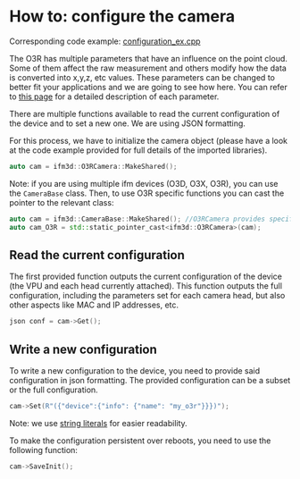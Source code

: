 # How to: configure the camera

Corresponding code example: [configuration_ex.cpp](configuration_ex.cpp)

The O3R has multiple parameters that have an influence on the point cloud. Some of them affect the raw measurement and others modify how the data is converted into x,y,z, etc values. These parameters can be changed to better fit your applications and we are going to see how here. You can refer to [this page](INSERT-LINK) for a detailed description of each parameter.

There are multiple functions available to read the current configuration of the device and to set a new one. We are using JSON formatting.

For this process, we have to initialize the camera object (please have a look at the code example provided for full details of the imported libraries).

```cpp
auto cam = ifm3d::O3RCamera::MakeShared();
```

Note: if you are using multiple ifm devices (O3D, O3X, O3R), you can use the `CameraBase` class. Then, to use O3R specific functions you can cast the pointer to the relevant class:
```cpp
auto cam = ifm3d::CameraBase::MakeShared(); //O3RCamera provides specific functions for O3R.
auto cam_O3R = std::static_pointer_cast<ifm3d::O3RCamera>(cam);
```

## Read the current configuration

The first provided function outputs the current configuration of the device (the VPU and each head currently attached). This function outputs the full configuration, including the parameters set for each camera head, but also other aspects like MAC and IP addresses, etc.
```cpp
json conf = cam->Get();
```

## Write a new configuration

To write a new configuration to the device, you need to provide said configuration in json formatting. The provided configuration can be a subset or the full configuration.
```cpp
cam->Set(R"({"device":{"info": {"name": "my_o3r"}}})");
```
Note: we use [string literals](https://en.cppreference.com/w/cpp/language/string_literal) for easier readability.

To make the configuration persistent over reboots, you need to use the following function:
```cpp
cam->SaveInit();
```